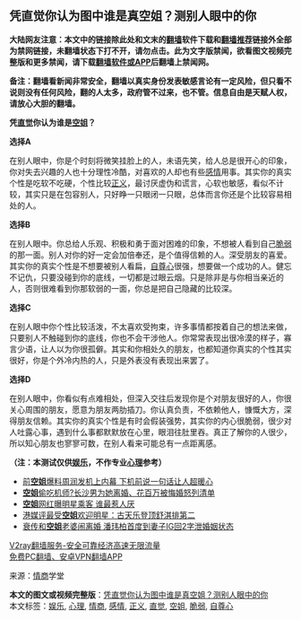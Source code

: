  <h2>凭直觉你认为图中谁是真空姐？测别人眼中的你</h2> <p class="notice"><b>大陆网友注意：本文中的链接除此处和文末的<a href="https://github.com/bannedbook/fanqiang" >翻墙</a>软件下载和<a href="https://github.com/killgcd/justmysocks/blob/master/README.md">翻墙推荐</a>链接外全部为禁网链接，未翻墙状态下打不开，请勿点击。此为文字版禁闻，欲看图文视频完整版和更多禁闻，请下载<a href="https://github.com/bannedbook/fanqiang">翻墙软件或APP</a>后翻墙上禁闻网。</p><p>备注：翻墙看新闻非常安全，翻墙以真实身份发表敏感言论有一定风险，但只看不说则没有任何风险，翻的人太多，政府管不过来，也不管。信息自由是天赋人权，请放心大胆的翻墙。</b></p>  <div class="entry"> <p><strong>凭<a href="https://www.bannedbook.org/bnews/tag/%E7%9B%B4%E8%A7%89/" class="st_tag internal_tag" rel="tag" title="标签 直觉 下的日志">直觉</a>你认为谁是<a href="https://www.bannedbook.org/bnews/tag/%e7%a9%ba%e5%a7%90/" class="st_tag internal_tag" rel="tag" title="标签 空姐 下的日志">空姐</a>？</strong></p> <p></p> <p></p> <p><strong>选择A</strong></p>  <p>在别人眼中，你是个时刻将微笑挂脸上的人，未语先笑，给人总是很开心的印象，你对失去兴趣的人也十分理性冷酷，对喜欢的人却也有些<a href="https://www.bannedbook.org/bnews/tag/%e6%84%9f%e6%83%85/" class="st_tag internal_tag" rel="tag" title="标签 感情 下的日志">感情</a>用事。其实你的真实个性是吃软不吃硬，个性比较<a href="https://www.bannedbook.org/bnews/tag/%E6%AD%A3%E4%B9%89/" class="st_tag internal_tag" rel="tag" title="标签 正义 下的日志">正义</a>，最讨厌虚伪和谎言，心软也敏感，看似不计较，其实只是在包容别人，只好睁一只眼闭一只眼，总体而言你还是个比较容易相处的人。</p> <p><strong>选择B</strong></p> <p>在别人眼中。你总给人乐观、积极和勇于面对困难的印象，不想被人看到自己<a href="https://www.bannedbook.org/bnews/tag/%E8%84%86%E5%BC%B1/" class="st_tag internal_tag" rel="tag" title="标签 脆弱 下的日志">脆弱</a>的那一面。别人对你的好一定会加倍奉还，是个值得信赖的人。深受朋友的喜爱。其实你的真实个性是不想要被别人看扁，<a href="https://www.bannedbook.org/bnews/tag/%E8%87%AA%E5%B0%8A%E5%BF%83/" class="st_tag internal_tag" rel="tag" title="标签 自尊心 下的日志">自尊心</a>很强，想要做一个成功的人。健忘不记仇，只要没碰到你的底线，一切都是过眼云烟。只是除非是与你相当亲近的人，否则很难看到你那软弱的一面，你总是把自己隐藏的比较深。</p> <p><strong>选择C</strong></p>  <p>在别人眼中你个性比较活泼，不太喜欢受拘束，许多事情都按着自己的想法来做，只要别人不触碰到你的底线，你也不会干涉他人。你常常表现出很冷漠的样子，寡言少语，让人以为你很孤僻。其实和你相处久的朋友，也都知道你真实的个性其实很好，你是个外冷内热的人，只是外表没有表现出来罢了。</p> <p><strong>选择D</strong></p> <p>在别人眼中，你看似有点难相处，但深入交往后发现你是个对朋友很好的人，你很关心周围的朋友，愿意为朋友两肋插刀。你认真负责，不依赖他人，慷慨大方，深得朋友信赖。其实你的真实个性是有时会假装强势，其实你的内心很脆弱，很少对人吐露心事，遇到什么事都默默放在心里，眼泪往肚里吞。真正了解你的人很少，所以知心朋友也寥寥可数，在别人看来可能总有一点距离感。</p> <p><strong>（注：本测试仅供<a href="https://www.bannedbook.org/bnews/tag/%e5%a8%b1%e4%b9%90/" class="st_tag internal_tag" rel="tag" title="标签 娱乐 下的日志">娱乐</a>，不作专业<a href="https://www.bannedbook.org/bnews/tag/%E5%BF%83%E7%90%86/" class="st_tag internal_tag" rel="tag" title="标签 心理 下的日志">心理</a>参考）</strong></p>  <ul class='op-related-articles' title='相关阅读'> <li><a href='https://www.bannedbook.org/bnews/yule/20201106/1426625.html' target='_blank'>前<b>空姐</b>爆料周润发机上内幕 下机前说一句话让人超暖心</a></li> <li><a href='https://www.bannedbook.org/bnews/baitai/20201031/1423557.html' target='_blank'><b>空姐</b>偷吃机师?长沙男为她离婚、花百万被悔婚怒列清单</a></li> <li><a href='https://www.bannedbook.org/bnews/yule/20201031/1423405.html' target='_blank'><b>空姐</b>网红曝明星乘客 谁最惹人厌</a></li> <li><a href='https://www.bannedbook.org/bnews/yule/20201031/1423221.html' target='_blank'>港媒评最受<b>空姐</b>欢迎明星：古天乐登顶舒淇排第二</a></li> <li><a href='https://www.bannedbook.org/bnews/yule/20201023/1418770.html' target='_blank'>衰传和<b>空姐</b>老婆闹离婚 潘玮柏首度到妻子IG回2字泄婚姻状态</a></li> </ul> <p class="texttj"> <a href="https://www.bannedbook.org/forum23/topic22702.html" target="_blank">V2ray翻墙服务-安全可靠经济高速无限流量</a><br/> <a href="https://github.com/bannedbook/fanqiang/wiki/%E7%A6%81%E9%97%BB%E7%BD%91%E5%AE%89%E5%8D%93%E7%BF%BB%E5%A2%99%E6%96%B0%E9%97%BBAPP" target="_blank">免费PC翻墙、安卓VPN翻墙APP</a></p><p> 来源：<a href="https://www.bannedbook.org/bnews/tag/%e6%83%85%e5%95%86/" class="st_tag internal_tag" rel="tag" title="标签 情商 下的日志">情商</a>学堂 </p><a name='sharetosocial'></a>       <div><b>本文的图文或视频完整版</b>：<a href='https://www.bannedbook.org/bnews/funmedia/20201121/1434656.html'>凭直觉你认为图中谁是真空姐？测别人眼中的你</a></div>  </div><!--END ENTRY--> <div class="postfooter"> <div>本文标签：<a href="https://www.bannedbook.org/bnews/tag/%e5%a8%b1%e4%b9%90/" rel="tag">娱乐</a>, <a href="https://www.bannedbook.org/bnews/tag/%E5%BF%83%E7%90%86/" rel="tag">心理</a>, <a href="https://www.bannedbook.org/bnews/tag/%e6%83%85%e5%95%86/" rel="tag">情商</a>, <a href="https://www.bannedbook.org/bnews/tag/%e6%84%9f%e6%83%85/" rel="tag">感情</a>, <a href="https://www.bannedbook.org/bnews/tag/%E6%AD%A3%E4%B9%89/" rel="tag">正义</a>, <a href="https://www.bannedbook.org/bnews/tag/%E7%9B%B4%E8%A7%89/" rel="tag">直觉</a>, <a href="https://www.bannedbook.org/bnews/tag/%e7%a9%ba%e5%a7%90/" rel="tag">空姐</a>, <a href="https://www.bannedbook.org/bnews/tag/%E8%84%86%E5%BC%B1/" rel="tag">脆弱</a>, <a href="https://www.bannedbook.org/bnews/tag/%E8%87%AA%E5%B0%8A%E5%BF%83/" rel="tag">自尊心</a></div>  </div><!--END POSTFOOTER--> 